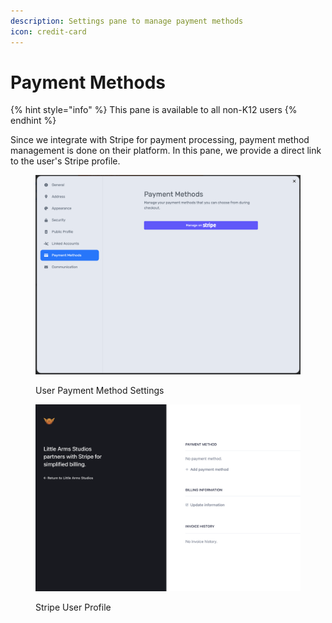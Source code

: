 ```yaml
---
description: Settings pane to manage payment methods
icon: credit-card
---
```


# Payment Methods

{% hint style="info" %}
This pane is available to all non-K12 users
{% endhint %}

Since we integrate with Stripe for payment processing, payment method management is done on their platform. In this pane, we provide a direct link to the user's Stripe profile.

<figure><img src="../../.gitbook/assets/image (12) (1).png" alt=""><figcaption><p>User Payment Method Settings</p></figcaption></figure>

<figure><img src="../../.gitbook/assets/image (13) (1).png" alt=""><figcaption><p>Stripe User Profile</p></figcaption></figure>
